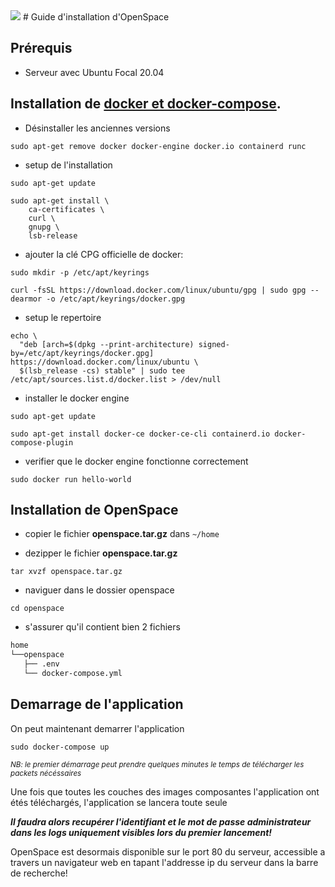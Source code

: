 <img src=https://img.shields.io/badge/Documentation-Installation-green]>
# Guide d'installation d'OpenSpace

## Prérequis

- Serveur avec Ubuntu Focal 20.04 

## Installation de [docker et docker-compose](https://docs.docker.com/engine/install/ubuntu/).

* Désinstaller les anciennes versions

```
sudo apt-get remove docker docker-engine docker.io containerd runc
```

* setup de l'installation
```
sudo apt-get update

sudo apt-get install \
    ca-certificates \
    curl \
    gnupg \
    lsb-release
```

* ajouter la clé CPG officielle de docker:
```
sudo mkdir -p /etc/apt/keyrings

curl -fsSL https://download.docker.com/linux/ubuntu/gpg | sudo gpg --dearmor -o /etc/apt/keyrings/docker.gpg
```

* setup le repertoire
```
echo \
  "deb [arch=$(dpkg --print-architecture) signed-by=/etc/apt/keyrings/docker.gpg] https://download.docker.com/linux/ubuntu \
  $(lsb_release -cs) stable" | sudo tee /etc/apt/sources.list.d/docker.list > /dev/null
```

* installer le docker engine
```
sudo apt-get update

sudo apt-get install docker-ce docker-ce-cli containerd.io docker-compose-plugin
```

* verifier que le docker engine fonctionne correctement
```
sudo docker run hello-world
```
## Installation de OpenSpace

* copier le fichier **openspace.tar.gz**  dans `~/home`

* dezipper le fichier  **openspace.tar.gz** 
```
tar xvzf openspace.tar.gz
```
* naviguer dans le dossier openspace
```
cd openspace
```
* s'assurer qu'il contient bien 2 fichiers
```bash
home
└──openspace
   ├── .env
   └── docker-compose.yml
```

## Demarrage de l'application
On peut maintenant demarrer l'application
```
sudo docker-compose up
```
<sub>_NB: le premier démarrage peut prendre quelques minutes le temps de télécharger les packets nécéssaires_</sub>

Une fois que toutes les couches des images composantes l'application ont étés téléchargés, l'application se lancera toute seule

***Il faudra alors recupérer l'identifiant et le mot de passe administrateur dans les logs uniquement visibles lors du premier lancement!***


OpenSpace est desormais disponible sur le port 80 du serveur, accessible a travers un navigateur web en tapant l'addresse ip du serveur dans la barre de recherche!



